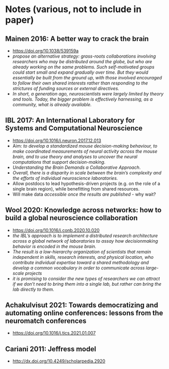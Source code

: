 # Notes (various, not to include in paper)

## Mainen 2016: A better way to crack the brain 
* https://doi.org/10.1038/539159a
* *propose an alternative strategy: grass-roots collaborations involving researchers who may be distributed around the globe, but who are already working on the same problems. Such self-motivated
groups could start small and expand gradually over time. But they would essentially be built from the ground up, with those involved encouraged to follow their own shared interests rather than responding to the strictures of funding sources or external directives.*
* *In short, a generation ago, neuroscientists were largely limited by theory and tools. Today, the bigger problem is effectively harnessing, as a community, what is already available.* 

## IBL 2017: An International Laboratory for Systems and Computational Neuroscience 
* https://doi.org/10.1016/j.neuron.2017.12.013 
* Aim: *to develop a standardized mouse decision-making behaviour, to make coordinated measurements of neural activity across the mouse brain, and to use theory and analyses to uncover the neural computations that support decision-making.* 
* *Understanding the Brain Demands a Collaborative Approach*. 
* *Overall, there is a disparity in scale between the brain’s complexity and the efforts of individual neuroscience laboratories.*
* Allow postdocs to lead hypothesis-driven projects (e.g. on the role of a single brain region), while benefitting from shared resources. 
* Will make data *accessible once the results are published* - why wait? 

## Wool 2020: Knowledge across networks: how to build a global neuroscience collaboration 
* https://doi.org/10.1016/j.conb.2020.10.020 
* *the IBL’s approach is to implement a distributed research architecture across a
global network of laboratories to assay how decisionmaking behavior is encoded in the mouse brain.*
* *The result is a low-hierarchy organization of scientists that remain independent in skills, research interests, and physical location, who contribute individual expertise toward a shared methodology and develop a common vocabulary in order to communicate across large-scale projects* 
* *it is promising to consider the new types of researchers we can attract if we don’t need to bring them into a single lab, but rather can bring the lab directly to them.*

## Achakulvisut 2021: Towards democratizing and automating online conferences: lessons from the neuromatch conferences
* https://doi.org/10.1016/j.tics.2021.01.007    

## Cariani 2011: Jeffress model
* http://dx.doi.org/10.4249/scholarpedia.2920 
